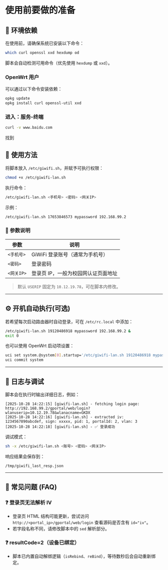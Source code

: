 # 使用前要做的准备

## 🧰 环境依赖

在使用前，请确保系统已安装以下命令：

```bash
which curl openssl xxd hexdump od
```

脚本会自动检测可用命令（优先使用 `hexdump` 或 `xxd`）。

### OpenWrt 用户

可以通过以下命令安装依赖：

```bash
opkg update
opkg install curl openssl-util xxd
```

### 进入：服务-终端

```bash
curl -v www.baidu.com
```

找到

## 🚀 使用方法

将脚本放入 `/etc/giwifi.sh`，并赋予可执行权限：

```bash
chmod +x /etc/giwifi-lan.sh
```

执行命令：

```bash
/etc/giwifi-lan.sh <手机号> <密码> <网关IP>
```

示例：

```bash
/etc/giwifi-lan.sh 17653846573 mypassword 192.168.99.2
```

### 🧠 参数说明

| 参数       | 说明                  |
| -------- | ------------------- |
| `<手机号>`  | GiWiFi 登录账号（通常为手机号） |
| `<密码>`   | 登录密码                |
| `<网关IP>` | 登录页 IP，一般为校园网认证页面地址 |

> 默认 `USERIP` 固定为 `10.12.19.78`，可在脚本内修改。

---

## ⚙️ 开机自动执行(可选)

若希望每次启动路由器时自动登录，可在 `/etc/rc.local` 中添加：

```bash
/etc/giwifi-lan.sh 19120486918 mypassword 192.168.99.2 &
exit 0
```

也可以使用 OpenWrt 启动项设置：

```bash
uci set system.@system[0].startup='/etc/giwifi-lan.sh 19120486918 mypassword 192.168.99.2 &'
uci commit system
```

---

## 🧩 日志与调试

脚本会在执行时输出详细日志，例如：

```
[2025-10-28 14:22:15] [giwifi-lan.sh] - fetching login page: http://192.168.99.2/gportal/web/login?wlanuserip=10.12.19.78&wlanacname=GKDX
[2025-10-28 14:22:16] [giwifi-lan.sh] - extracted iv: 1234567890abcdef, sign: xxxxx, pid: 1, portalId: 2, vlan: 3
[2025-10-28 14:22:18] [giwifi-lan.sh] - ✅ 登录成功
```

调试模式：

```bash
sh -x /etc/giwifi-lan.sh <账号> <密码> <网关IP>
```

响应结果会保存到：

```
/tmp/giwifi_last_resp.json
```

---

## 🧠 常见问题 (FAQ)

### ❓ 登录页无法解析 IV

* 登录页 HTML 结构可能更新，尝试访问 `http://<portal_ip>/gportal/web/login` 查看源码是否含有 `id="iv"`。
* 若字段名称不同，请修改脚本中的 `sed` 解析部分。

### ❓ resultCode=2（设备已绑定）

* 脚本已内置自动解绑逻辑（`isRebind`、`reBind`），等待数秒后会自动重新绑定。
